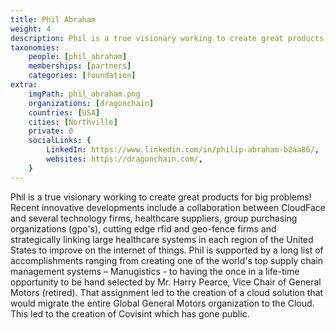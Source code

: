 ```yaml
---
title: Phil Abraham
weight: 4
description: Phil is a true visionary working to create great products for big problems!
taxonomies:
    people: [phil_abraham]
    memberships: [partners]
    categories: [foundation]
extra:
    imgPath: phil_abraham.png
    organizations: [dragonchain]
    countries: [USA]
    cities: [Northville]
    private: 0
    socialLinks: {
        LinkedIn: https://www.linkedin.com/in/philip-abraham-b2aa86/,
        websites: https://dragonchain.com/,
    }
---
```

Phil is a true visionary working to create great products for big problems! Recent innovative developments include a collaboration between CloudFace and several technology firms, healthcare suppliers, group purchasing organizations (gpo's), cutting edge rfid and geo-fence firms and strategically linking large healthcare systems in each region of the United States to improve on the internet of things. Phil is supported by a long list of accomplishments ranging from creating one of the world's top supply chain management systems – Manugistics - to having the once in a life-time opportunity to be hand selected by Mr. Harry Pearce, Vice Chair of General Motors (retired). That assignment led to the creation of a cloud solution that would migrate the entire Global General Motors organization to the Cloud. This led to the creation of Covisint which has gone public.
